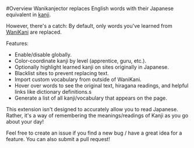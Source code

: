 #Overview
Wanikanjector replaces English words with their Japanese equivalent in [kanji](https://en.wikipedia.org/wiki/Kanji).

However, there's a catch: By default, only words you've learned from [WaniKani](https://www.wanikani.com) are replaced.

Features:
- Enable/disable globally.
- Color-coordinate kanji by level (apprentice, guru, etc.).
- Optionally highlight learned kanji on sites originally in Japanese.
- Blacklist sites to prevent replacing text.
- Import custom vocabulary from outside of WaniKani.
- Hover over words to see the original text, hiragana readings, and helpful links like dictionary definitions.s
- Generate a list of all kanji/vocabulary that appears on the page.

This extension isn't designed to accurately allow you to read Japanese.
Rather, it's a way of remembering the meanings/readings of Kanji as you go about your day!

Feel free to create an issue if you find a new bug / have a great idea for a feature.
You can also submit a pull request!